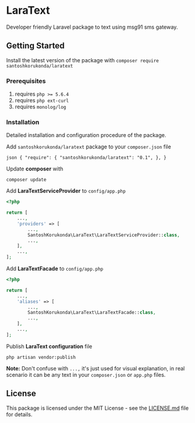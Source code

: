 # LaraText

Developer friendly Laravel package to text using msg91 sms gateway.

## Getting Started

Install the latest version of the package with ```composer require santoshkorukonda/laratext```

### Prerequisites

1. requires ``php >= 5.6.4``
2. requires ``php ext-curl``
3. requires ``monolog/log``

### Installation

Detailed installation and configuration procedure of the package.

Add ``santoshkorukonda/laratext`` package to your ``composer.json`` file

``json
{
    "require": {
        "santoshkorukonda/laratext": "0.1",
    },
}
``

Update **composer** with

```composer update```

Add **LaraTextServiceProvider** to ```config/app.php```

```php
<?php

return [
    ...,
    'providers' => [
        ...,
        SantoshKorukonda\LaraText\LaraTextServiceProvider::class,
        ...,
    ],
    ...,
];
```

Add **LaraTextFacade** to ```config/app.php```

```php
<?php

return [
    ...,
    'aliases' => [
        ...,
        SantoshKorukonda\LaraText\LaraTextFacade::class,
        ...,
    ],
    ...,
];
```

Publish **LaraText configuration** file

```php artisan vendor:publish```


**Note:** Don't confuse with ```...,``` it's just used for visual explanation, in real scenario it can be any text in your ```composer.json``` or ```app.php``` files.

## License

This package is licensed under the MIT License - see the [LICENSE.md](LICENSE.md) file for details.